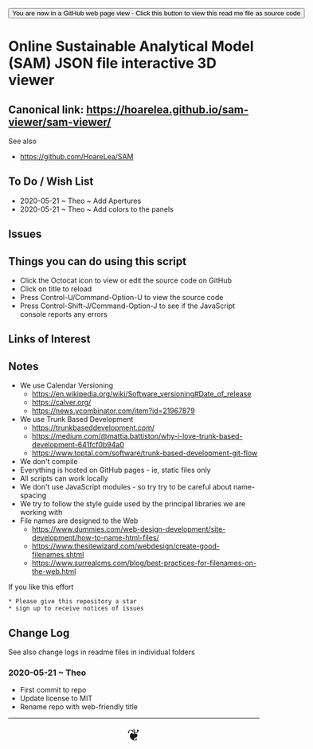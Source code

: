 <span style=display:none; >[You are now in a GitHub source code view - click this link to view Read Me file as a web page]( https://hoarelea.github.io/sam-viewer/#README.md "View file as a web page." ) </span>

<div><input type=button class = "btn btn-secondary btn-sm" onclick=window.location.href="https://github.com/hoarelea/sam-viewer/"
value="You are now in a GitHub web page view - Click this button to view this read me file as source code" ></div>

# Online Sustainable Analytical Model (SAM) JSON file interactive 3D viewer


## Canonical link: https://hoarelea.github.io/sam-viewer/sam-viewer/

See also

* https://github.com/HoareLea/SAM



## To Do / Wish List

* 2020-05-21 ~ Theo ~ Add Apertures
* 2020-05-21 ~ Theo ~ Add colors to the panels


## Issues


## Things you can do using this script

* Click the Octocat icon to view or edit the source code on GitHub
* Click on title to reload
* Press Control-U/Command-Option-U to view the source code
* Press Control-Shift-J/Command-Option-J to see if the JavaScript console reports any errors


## Links of Interest


## Notes

* We use Calendar Versioning
    * https://en.wikipedia.org/wiki/Software_versioning#Date_of_release
    * https://calver.org/
    * https://news.ycombinator.com/item?id=21967879
* We use Trunk Based Development
    * https://trunkbaseddevelopment.com/
    * https://medium.com/@mattia.battiston/why-i-love-trunk-based-development-641fcf0b94a0
    * https://www.toptal.com/software/trunk-based-development-git-flow
* We don't compile
* Everything is hosted on GitHub pages - ie, static files only
* All scripts can work locally
* We don't use JavaScript modules - so try try to be careful about name-spacing
* We try to follow the style guide used by the principal libraries we are working with
* File names are designed to the Web
    * https://www.dummies.com/web-design-development/site-development/how-to-name-html-files/
    * https://www.thesitewizard.com/webdesign/create-good-filenames.shtml
    * https://www.surrealcms.com/blog/best-practices-for-filenames-on-the-web.html

If you like this effort

    * Please give this repository a star
    * sign up to receive notices of issues


## Change Log

See also change logs in readme files in individual folders


### 2020-05-21 ~ Theo

* First commit to repo
* Update license to MIT
* Rename repo with web-friendly title

***

<center title="hello!" ><a href=javascript:window.scrollTo(0,0); style=font-size:2rem;text-decoration:none; > ❦ </a></center>

